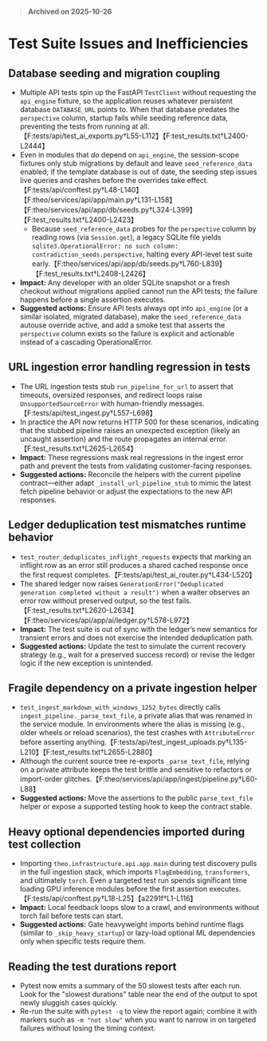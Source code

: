 > **Archived on 2025-10-26**

# Test Suite Issues and Inefficiencies

## Database seeding and migration coupling
- Multiple API tests spin up the FastAPI `TestClient` without requesting the `api_engine` fixture, so the application reuses whatever persistent database `DATABASE_URL` points to. When that database predates the `perspective` column, startup fails while seeding reference data, preventing the tests from running at all.【F:tests/api/test_ai_exports.py†L55-L112】【F:test_results.txt†L2400-L2444】
- Even in modules that *do* depend on `api_engine`, the session-scope fixtures only stub migrations by default and leave `seed_reference_data` enabled; if the template database is out of date, the seeding step issues live queries and crashes before the overrides take effect.【F:tests/api/conftest.py†L48-L140】【F:theo/services/api/app/main.py†L131-L158】【F:theo/services/api/app/db/seeds.py†L324-L399】【F:test_results.txt†L2400-L2423】
  - Because `seed_reference_data` probes for the `perspective` column by reading rows (via `Session.get`), a legacy SQLite file yields `sqlite3.OperationalError: no such column: contradiction_seeds.perspective`, halting every API-level test suite early.【F:theo/services/api/app/db/seeds.py†L760-L839】【F:test_results.txt†L2408-L2426】
- **Impact:** Any developer with an older SQLite snapshot or a fresh checkout without migrations applied cannot run the API tests; the failure happens before a single assertion executes.
- **Suggested actions:** Ensure API tests always opt into `api_engine` (or a similar isolated, migrated database), make the `seed_reference_data` autouse override active, and add a smoke test that asserts the `perspective` column exists so the failure is explicit and actionable instead of a cascading OperationalError.

## URL ingestion error handling regression in tests
- The URL ingestion tests stub `run_pipeline_for_url` to assert that timeouts, oversized responses, and redirect loops raise `UnsupportedSourceError` with human-friendly messages.【F:tests/api/test_ingest.py†L557-L698】
- In practice the API now returns HTTP 500 for these scenarios, indicating that the stubbed pipeline raises an unexpected exception (likely an uncaught assertion) and the route propagates an internal error.【F:test_results.txt†L2625-L2654】
- **Impact:** These regressions mask real regressions in the ingest error path and prevent the tests from validating customer-facing responses.
- **Suggested actions:** Reconcile the helpers with the current pipeline contract—either adapt `_install_url_pipeline_stub` to mimic the latest fetch pipeline behavior or adjust the expectations to the new API responses.

## Ledger deduplication test mismatches runtime behavior
- `test_router_deduplicates_inflight_requests` expects that marking an inflight row as an error still produces a shared cached response once the first request completes.【F:tests/api/test_ai_router.py†L434-L520】
- The shared ledger now raises `GenerationError("Deduplicated generation completed without a result")` when a waiter observes an error row without preserved output, so the test fails.【F:test_results.txt†L2620-L2634】【F:theo/services/api/app/ai/ledger.py†L578-L972】
- **Impact:** The test suite is out of sync with the ledger’s new semantics for transient errors and does not exercise the intended deduplication path.
- **Suggested actions:** Update the test to simulate the current recovery strategy (e.g., wait for a preserved success record) or revise the ledger logic if the new exception is unintended.

## Fragile dependency on a private ingestion helper
- `test_ingest_markdown_with_windows_1252_bytes` directly calls `ingest_pipeline._parse_text_file`, a private alias that was renamed in the service module. In environments where the alias is missing (e.g., older wheels or reload scenarios), the test crashes with `AttributeError` before asserting anything.【F:tests/api/test_ingest_uploads.py†L135-L210】【F:test_results.txt†L2655-L2880】
- Although the current source tree re-exports `_parse_text_file`, relying on a private attribute keeps the test brittle and sensitive to refactors or import-order glitches.【F:theo/services/api/app/ingest/pipeline.py†L60-L88】
- **Suggested actions:** Move the assertions to the public `parse_text_file` helper or expose a supported testing hook to keep the contract stable.

## Heavy optional dependencies imported during test collection
- Importing `theo.infrastructure.api.app.main` during test discovery pulls in the full ingestion stack, which imports `FlagEmbedding`, `transformers`, and ultimately `torch`. Even a targeted test run spends significant time loading GPU inference modules before the first assertion executes.【F:tests/api/conftest.py†L18-L25】【a2291f†L1-L116】
- **Impact:** Local feedback loops slow to a crawl, and environments without torch fail before tests can start.
- **Suggested actions:** Gate heavyweight imports behind runtime flags (similar to `_skip_heavy_startup`) or lazy-load optional ML dependencies only when specific tests require them.

## Reading the test durations report
- Pytest now emits a summary of the 50 slowest tests after each run. Look for the "slowest durations" table near the end of the output to spot newly sluggish cases quickly.
- Re-run the suite with `pytest -q` to view the report again; combine it with markers such as `-m "not slow"` when you want to narrow in on targeted failures without losing the timing context.
